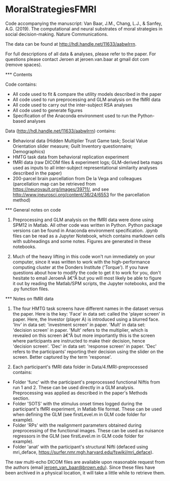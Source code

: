 # MoralStrategiesFMRI
Code accompanying the manuscript: Van Baar, J.M., Chang, L.J., & Sanfey, A.G. (2019). The computational and neural substrates of moral strategies in social decision-making. Nature Communications.

The data can be found at http://hdl.handle.net/11633/aabwlrrn.

For full descriptions of all data & analyses, please refer to the paper. For questions please contact Jeroen at jeroen.van.baar at gmail dot com (remove spaces).


*** Contents

Code contains:
- All code used to fit & compare the utility models described in the paper
- All code used to run preprocessing and GLM analysis on the fMRI data
- All code used to carry out the inter-subject RSA analyses
- All code used to generate figures
- Specification of the Anaconda environment used to run the Python-based analyses

Data (http://hdl.handle.net/11633/aabwlrrn) contains:
- Behavioral data (Hidden Multiplier Trust Game task; Social Value Orientation slider measure; Guilt Inventory questionnaire; Demographics)
- HMTG task data from behavioral replication experiment
- fMRI data (raw DICOM files & experiment logs; GLM-derived beta maps used as inputs to all inter-subject representational similarity analyses described in the paper)
- 200-parcel brain parcellation from De la Vega and colleagues (parcellation map can be retrieved from https://neurovault.org/images/39711/, and see http://www.jneurosci.org/content/36/24/6553 for the parcellation method)


*** General notes on code

1. Preprocessing and GLM analysis on the fMRI data were done using SPM12 in Matlab. All other code was written in Python. Python package versions can be found in Anaconda environment specification. .ipynb files can be read as a Jupyter Notebook, which contains markdown cells with subheadings and some notes. Figures are generated in these notebooks.

2. Much of the heavy lifting in this code won't run immediately on your computer, since it was written to work with the high-performance computing cluster at the Donders Institute ('Torque'). If you have questions about how to modify the code to get it to work for you, don't hesitate to email JeroenÂ â€“Â but you will most likely be able to figure it out by reading the Matlab/SPM scripts, the Jupyter notebooks, and the .py function files.


*** Notes on fMRI data

1. The four HMTG task screens have different names in the dataset versus the paper. Here is the key:
'Face' in data set: called the 'player screen' in paper. Here, the Investor (player A) is introduced using a blurred face.
'Inv' in data set: 'investment screen' in paper.
'Mult' in data set: 'decision screen' in paper. 'Mult' refers to the multiplier, which is revealed on this screen â€“Â but more importantly this is the screen where participants are instructed to make their decision, hence 'decision screen'.
'Dec' in data set: 'response screen' in paper. 'Dec' refers to the participants' reporting their decision using the slider on the screen. Better captured by the term 'response'.

2. Each participant's fMRI data folder in Data/4.fMRI-preprocessed contains:
* Folder 'func' with the participant's preprocessed functional Niftis from run 1 and 2. These can be used directly in a GLM analysis. Preprocessing was applied as described in the paper's Methods section.
* Folder 'SOTS' with the stimulus onset times logged during the participant's fMRI experiment, in Matlab file format. These can be used when defining the GLM (see firstLevel.m in GLM code folder for example).
* Folder 'RPs' with the realignment parameters obtained during preprocessing of the functional images. These can be used as nuisance regressors in the GLM (see firstLevel.m in GLM code folder for example).
* Folder 'anat' with the participant's structural Nifti (defaced using mri_deface, https://surfer.nmr.mgh.harvard.edu/fswiki/mri_deface).

The raw multi-echo DICOM files are available upon reasonable request from the authors (email jeroen_van_baar@brown.edu). Since these files have been archived in a physical location, it will take a little while to retrieve them.
